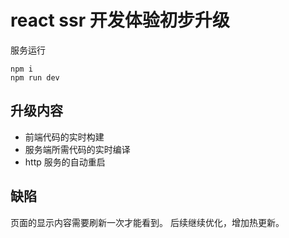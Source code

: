 # react ssr 开发体验初步升级

服务运行

```
npm i 
npm run dev 
```

## 升级内容

* 前端代码的实时构建
* 服务端所需代码的实时编译
* http 服务的自动重启

## 缺陷

页面的显示内容需要刷新一次才能看到。 后续继续优化，增加热更新。